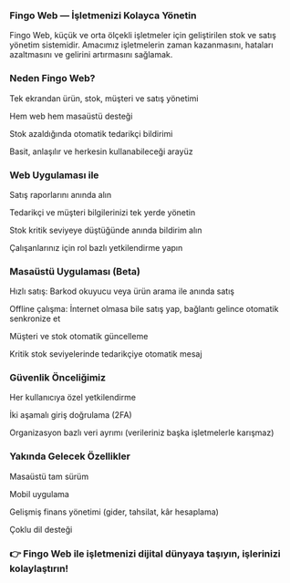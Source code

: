 ### Fingo Web — İşletmenizi Kolayca Yönetin

Fingo Web, küçük ve orta ölçekli işletmeler için geliştirilen stok ve satış yönetim sistemidir.
Amacımız işletmelerin zaman kazanmasını, hataları azaltmasını ve gelirini artırmasını sağlamak.

### Neden Fingo Web?

Tek ekrandan ürün, stok, müşteri ve satış yönetimi

Hem web hem masaüstü desteği

Stok azaldığında otomatik tedarikçi bildirimi

Basit, anlaşılır ve herkesin kullanabileceği arayüz

### Web Uygulaması ile

Satış raporlarını anında alın

Tedarikçi ve müşteri bilgilerinizi tek yerde yönetin

Stok kritik seviyeye düştüğünde anında bildirim alın

Çalışanlarınız için rol bazlı yetkilendirme yapın

 ### Masaüstü Uygulaması (Beta)

Hızlı satış: Barkod okuyucu veya ürün arama ile anında satış

Offline çalışma: İnternet olmasa bile satış yap, bağlantı gelince otomatik senkronize et

Müşteri ve stok otomatik güncelleme

Kritik stok seviyelerinde tedarikçiye otomatik mesaj

### Güvenlik Önceliğimiz

Her kullanıcıya özel yetkilendirme

İki aşamalı giriş doğrulama (2FA)

Organizasyon bazlı veri ayrımı (verileriniz başka işletmelerle karışmaz)

### Yakında Gelecek Özellikler

Masaüstü tam sürüm

Mobil uygulama

Gelişmiş finans yönetimi (gider, tahsilat, kâr hesaplama)

Çoklu dil desteği

### 👉 Fingo Web ile işletmenizi dijital dünyaya taşıyın, işlerinizi kolaylaştırın!
